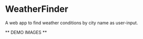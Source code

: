 # WeatherFinder
A web app to find weather conditions by city name as user-input.

** DEMO IMAGES **


